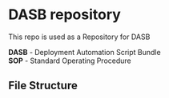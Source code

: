 # DASB repository


This repo is used as a Repository for DASB 

**DASB** - Deployment Automation Script Bundle<br>
**SOP** - Standard Operating Procedure<br>

## File Structure

